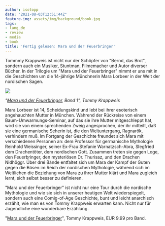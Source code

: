 ```yaml
---
author: isotopp
date: "2021-08-03T12:51:44Z"
feature-img: assets/img/background/book.jpg
tags:
- lang_de
- review
- media
- book
title: 'Fertig gelesen: Mara und der Feuerbringer'
---
```


Tommmy Krappweis ist nicht nur der Schöpfer von "Bernd, das Brot", sondern auch ein Musiker, Stuntman, Filmemacher und Autor diverser Bücher.
In der Trilogie um "Mara und der Feuerbringer" nimmt er uns mit in die Geschichten um die 14-jährige Münchnerin Mara Lorbeer in der Welt der nordischen Sagen.

[![](/uploads/2021/08/mara1.jpg)](https://www.amazon.de/gp/product/B07RHCGD95)

*"[Mara und der Feuerbringer](https://www.amazon.de/gp/product/B07RHCGD95), Band 1", Tommy Krappweis*

Mara Lorbeer ist 14, Scheidungskind und lebt bei ihrer esoterisch angehauchten Mutter in München.
Während der Rückreise von einem Baum-Umwarmungs-Seminar, auf das sie ihre Mutter mitgeschleppt hat, wird sie von einem sprechenden Zweig angesprochen, der ihr mitteilt, daß sie eine germanische Seherin ist, die den Weltuntergang, Ragnarök, verhindern muß.
Im Fortgang der Geschichte freundet sich Mara mit verschiedenen Personen an: dem Professor für germanische Mythologie Reinhold Weissinger, seiner Ex-Frau Stefanie Warnatzsch-Abra, SIegfried dem Drachentöter, dem nordischen Gott.
Zusammen treten sie gegen Loge, den Feuerbringer, den mysteriösen Dr. Thurisaz, und den Drachen Nidhöggr.
Über drei Bände entfaltet sich um Mara der Kampf der Guten gegen die Bösen im Reich der nordischen Mythologie, während sich im Weltlichen die Beziehung von Mara zu ihrer Mutter klärt und Mara zugleich lernt, sich selbst besser zu definieren.

"Mara und der Feuerbringer" ist nicht nur eine Tour durch die nordische Mythologie und wie sie sich in unserer heutigen Welt wiederspiegelt, sondern auch eine Comig-of-Age Geschichte, bunt und leicht anarchisch erzählt, wie man es von Tommy Krappweis erwarten kann.
Nicht nur für Jugendliche eine wunderbare Erzählung.

"[Mara und der Feuerbringer](https://www.amazon.de/gp/product/B07RHCGD95)", Tommy Krappweis, EUR 9.99 pro Band.


